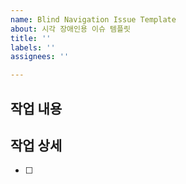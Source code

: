 ```yaml
---
name: Blind Navigation Issue Template
about: 시각 장애인용 이슈 템플릿
title: ''
labels: ''
assignees: ''

---
```


## 작업 내용
> 
## 작업 상세
- [ ]
